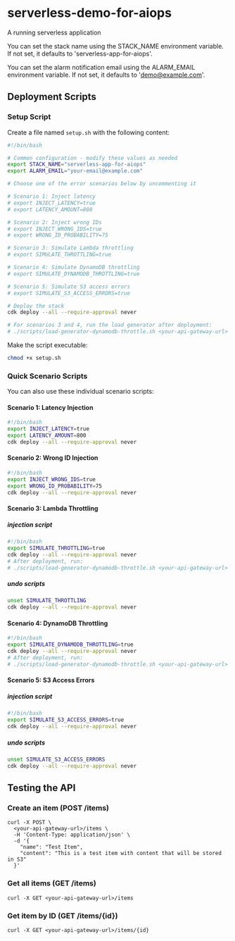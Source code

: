 # serverless-demo-for-aiops

A running serverless application

You can set the stack name using the STACK_NAME environment variable. If not set, it defaults to 'serverless-app-for-aiops'.

You can set the alarm notification email using the ALARM_EMAIL environment variable. If not set, it defaults to 'demo@example.com'.

## Deployment Scripts

### Setup Script

Create a file named `setup.sh` with the following content:

```bash
#!/bin/bash

# Common configuration - modify these values as needed
export STACK_NAME="serverless-app-for-aiops"
export ALARM_EMAIL="your-email@example.com"

# Choose one of the error scenarios below by uncommenting it

# Scenario 1: Inject latency
# export INJECT_LATENCY=true
# export LATENCY_AMOUNT=800

# Scenario 2: Inject wrong IDs
# export INJECT_WRONG_IDS=true
# export WRONG_ID_PROBABILITY=75

# Scenario 3: Simulate Lambda throttling
# export SIMULATE_THROTTLING=true

# Scenario 4: Simulate DynamoDB throttling
# export SIMULATE_DYNAMODB_THROTTLING=true

# Scenario 5: Simulate S3 access errors
# export SIMULATE_S3_ACCESS_ERRORS=true

# Deploy the stack
cdk deploy --all --require-approval never

# For scenarios 3 and 4, run the load generator after deployment:
# ./scripts/load-generator-dynamodb-throttle.sh <your-api-gateway-url>
```

Make the script executable:

```bash
chmod +x setup.sh
```

### Quick Scenario Scripts

You can also use these individual scenario scripts:

#### Scenario 1: Latency Injection

```bash
#!/bin/bash
export INJECT_LATENCY=true
export LATENCY_AMOUNT=800
cdk deploy --all --require-approval never
```

#### Scenario 2: Wrong ID Injection

```bash
#!/bin/bash
export INJECT_WRONG_IDS=true
export WRONG_ID_PROBABILITY=75
cdk deploy --all --require-approval never
```

#### Scenario 3: Lambda Throttling

##### injection script

```bash
#!/bin/bash
export SIMULATE_THROTTLING=true
cdk deploy --all --require-approval never
# After deployment, run:
# ./scripts/load-generator-dynamodb-throttle.sh <your-api-gateway-url>
```

##### undo scripts

```bash
unset SIMULATE_THROTTLING
cdk deploy --all --require-approval never
```

#### Scenario 4: DynamoDB Throttling

```bash
#!/bin/bash
export SIMULATE_DYNAMODB_THROTTLING=true
cdk deploy --all --require-approval never
# After deployment, run:
# ./scripts/load-generator-dynamodb-throttle.sh <your-api-gateway-url>
```

#### Scenario 5: S3 Access Errors

##### injection script

```bash
#!/bin/bash
export SIMULATE_S3_ACCESS_ERRORS=true
cdk deploy --all --require-approval never
```

##### undo scripts

```bash
unset SIMULATE_S3_ACCESS_ERRORS
cdk deploy --all --require-approval never
```

## Testing the API

### Create an item (POST /items)

```shell
curl -X POST \
  <your-api-gateway-url>/items \
  -H 'Content-Type: application/json' \
  -d '{
    "name": "Test Item",
    "content": "This is a test item with content that will be stored in S3"
  }'
```

### Get all items (GET /items)

```shell
curl -X GET <your-api-gateway-url>/items
```

### Get item by ID (GET /items/{id})

```shell
curl -X GET <your-api-gateway-url>/items/{id}
```
